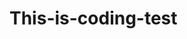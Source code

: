 # This-is-coding-test
     
  
   
 
   
    
      
      
            
               
            
   
              
           
         
         
     
  
